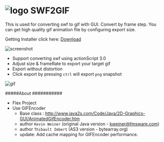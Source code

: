 ![logo](https://raw.github.com/zombieJ/SWF2GIF/master/src/assets/logo32.png) SWF2GIF
=======
This is used for converting swf to gif with GUI. Convert by frame step.
You can get high quality gif animation file by configuring export size.

Getting Installer click here: [Download](https://github.com/zombieJ/SWF2GIF/raw/master/dist/SwfToGif.air)

![screenshot](https://raw.github.com/zombieJ/SWF2GIF/master/images/screenshot.png)

* Support converting swf using actionScript 3.0
* Adjust size &amp; frameRate to export your target gif
* Export without distortion
* Click export by pressing `ctrl` will export `png` snapshot

![gif](https://raw.github.com/zombieJ/SWF2GIF/master/images/ZZZ.gif)


#####About
###########
* Flex Project
* Use GIFEncoder
    * Base class :  http://www.java2s.com/Code/Java/2D-Graphics-GUI/AnimatedGifEncoder.htm
    * author `Kevin Weiner` (original Java version - kweiner@fmsware.com)
    * author `Thibault Imbert` (AS3 version - bytearray.org)
    * update: Add cache mapping for GIFEncoder performance.

